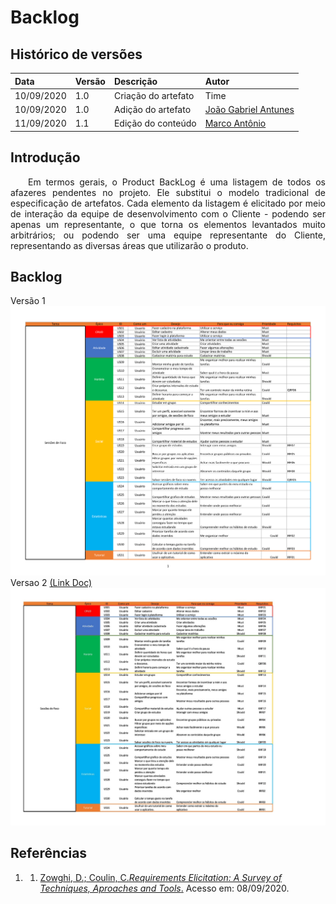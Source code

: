 # Backlog

## **Histórico de versões**
|Data|Versão|Descrição|Autor|
|:---|:---|:---|:---|
|10/09/2020|1.0|Criação do artefato |Time|
|10/09/2020|1.0|Adição do artefato |[João Gabriel Antunes](https://github.com/flyerjohn)|
|11/09/2020|1.1|Edição do conteúdo |[Marco Antônio](https://github.com/markinlimac)|

## **Introdução**
<p align="justify">&emsp;&emsp;Em termos gerais, o Product BackLog é uma listagem de todos os afazeres pendentes no projeto. Ele substitui o modelo tradicional de especificação de artefatos. Cada elemento da listagem é elicitado por meio de interação da equipe de desenvolvimento com o Cliente - podendo ser apenas um representante, o que torna os elementos levantados muito arbitrários; ou podendo ser uma equipe representante do Cliente, representando as diversas áreas que utilizarão o produto.</p>

## **Backlog**
Versão 1
![backlog1](../../img/Backlogx.png)
Versao 2 [(Link Doc)](https://drive.google.com/file/d/1pXQ-phR0HyA2awmY7znqL-aSYU043iaS/view?usp=sharing)
![backlog2](../../img/Backlogx2.jpeg)

## **Referências**
1. 1. [Zowghi, D.; Coulin, C._Requirements Elicitation: A Survey of Techniques, Aproaches and Tools_.](https://web.eecs.umich.edu/~weimerw/2018-481/readings/requirements.pdf) Acesso em: 08/09/2020.